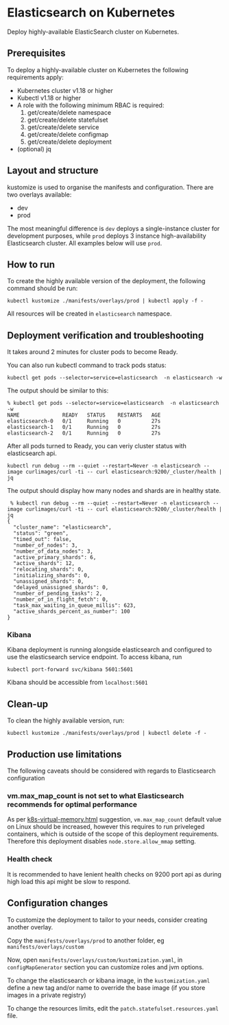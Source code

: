 # Elasticsearch on Kubernetes
Deploy highly-available ElasticSearch cluster on Kubernetes.

## Prerequisites
To deploy a highly-available cluster on Kubernetes the following requirements apply:
- Kubernetes cluster v1.18 or higher
- Kubectl v1.18 or higher
- A role with the following minimum RBAC is required:
  1. get/create/delete namespace
  1. get/create/delete statefulset
  1. get/create/delete service
  1. get/create/delete configmap
  1. get/create/delete deployment 
- (optional) jq


## Layout and structure
kustomize is used to organise the manifests and configuration.
There are two overlays available:
- dev
- prod

The most meaningful difference is `dev` deploys a single-instance cluster for development purposes, while `prod` deploys 3 instance high-availability Elasticsearch cluster. All examples below will use `prod`.

## How to run
To create the highly available version of the deployment, the following command should be run:
```
kubectl kustomize ./manifests/overlays/prod | kubectl apply -f -
```

All resources will be created in `elasticsearch` namespace.

## Deployment verification and troubleshooting
It takes around 2 minutes for cluster pods to become Ready.

You can also run kubectl command to track pods status:
```
kubectl get pods --selector=service=elasticsearch  -n elasticsearch -w
```
The output should be similar to this:
```
% kubectl get pods --selector=service=elasticsearch  -n elasticsearch -w
NAME              READY   STATUS    RESTARTS   AGE
elasticsearch-0   0/1     Running   0          27s
elasticsearch-1   0/1     Running   0          27s
elasticsearch-2   0/1     Running   0          27s
```

After all pods turned to Ready, you can veriy cluster status with elasticsearch api.

```
kubectl run debug --rm --quiet --restart=Never -n elasticsearch --image curlimages/curl -ti -- curl elasticsearch:9200/_cluster/health | jq
```
The output should display how many nodes and shards are in healthy state.

```
 % kubectl run debug --rm --quiet --restart=Never -n elasticsearch --image curlimages/curl -ti -- curl elasticsearch:9200/_cluster/health | jq
{
  "cluster_name": "elasticsearch",
  "status": "green",
  "timed_out": false,
  "number_of_nodes": 3,
  "number_of_data_nodes": 3,
  "active_primary_shards": 6,
  "active_shards": 12,
  "relocating_shards": 0,
  "initializing_shards": 0,
  "unassigned_shards": 0,
  "delayed_unassigned_shards": 0,
  "number_of_pending_tasks": 2,
  "number_of_in_flight_fetch": 0,
  "task_max_waiting_in_queue_millis": 623,
  "active_shards_percent_as_number": 100
}
```

### Kibana
Kibana deployment is running alongside elasticsearch and configured to use the elasticsearch service endpoint.
To access kibana, run
```
kubectl port-forward svc/kibana 5601:5601
```
Kibana should be accessible from `localhost:5601`

## Clean-up
To clean the highly available version, run:
```
kubectl kustomize ./manifests/overlays/prod | kubectl delete -f -
```

## Production use limitations
The following caveats should be considered with regards to Elasticsearch configuration

###  vm.max_map_count is not set to what Elasticsearch recommends for optimal performance
As per [k8s-virtual-memory.html](https://www.elastic.co/guide/en/cloud-on-k8s/current/k8s-virtual-memory.html) suggestion, `vm.max_map_count` default value on Linux should be increased, however this requires to run priveleged containers, which is outside of the scope of this deployment requirements. Therefore this deployment disables `node.store.allow_mmap` setting.

### Health check
It is recommended to have lenient health checks on 9200 port api as during high load this api might be slow to respond. 

## Configuration changes
To customize the deployment to tailor to your needs, consider creating another overlay.

Copy the `manifests/overlays/prod` to another folder, eg `manifests/overlays/custom`

Now, open `manifests/overlays/custom/kustomization.yaml`, in `configMapGenerator` section you can customize roles and jvm options.

To change the elasticsearch or kibana image, in the `kustomization.yaml ` define a new tag and/or name to override the base image (if you store images in a private registry) 

To change the resources limits, edit the `patch.statefulset.resources.yaml` file.
